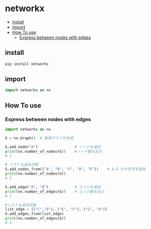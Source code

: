 # networkx

- [install](#install)
- [import](#import)
- [How To use](#how-to-use)
    - [Express between nodes with edges](#express-between-nodes-with-edges)

## install
```sh
pip install networkx
```

## import
```Python
import networkx as nx
```

## How To use

### Express between nodes with edges

```python
import networkx as nx

G = nx.Graph()  # 新規グラフを作成

G.add_node("A")                 # ノードを追加
print(nx.number_of_nodes(G))    #ノード数を出力
# 1

# リストも追加可能
G.add_nodes_from(["A", "B", "C", "D", "E"])    # A~Z の大文字を追加
print(nx.number_of_nodes(G))
# 5

G.add_edge("A", "B")            # エッジを追加
print(nx.number_of_edges(G))    # エッジ数を出力
# 1

#リストも追加可能
list_edge = [("C","D"), ("E", "F"), ("G", "H")]
G.add_edges_from(list_edge)
print(nx.number_of_edges(G))
# 4
```